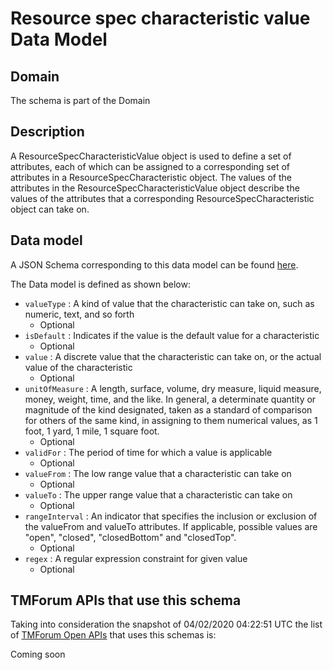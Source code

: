 # Resource spec characteristic value Data Model

## Domain

The  schema is part of the  Domain

## Description

A ResourceSpecCharacteristicValue object is used to define a set of attributes, each of which can be assigned to a corresponding set of attributes in a ResourceSpecCharacteristic object. The values of the attributes in the ResourceSpecCharacteristicValue object describe the values of the attributes that a corresponding ResourceSpecCharacteristic object can take on.

## Data model

A JSON Schema corresponding to this data model can be found
[here](https://github.com/tmforum-rand/schemas/blob/candidates/Resource/ResourceSpecCharacteristicValue.schema.json).

The Data model is defined as shown below:
- `valueType` : A kind of value that the characteristic can take on, such as numeric, text, and so forth
  - Optional
- `isDefault` : Indicates if the value is the default value for a characteristic
  - Optional
- `value` : A discrete value that the characteristic can take on, or the actual value of the characteristic
  - Optional
- `unitOfMeasure` : A length, surface, volume, dry measure, liquid measure, money, weight, time, and the like. In general, a determinate quantity or magnitude of the kind designated, taken as a standard of comparison for others of the same kind, in assigning to them numerical values, as 1 foot, 1 yard, 1 mile, 1 square foot.
  - Optional
- `validFor` : The period of time for which a value is applicable
  - Optional
- `valueFrom` : The low range value that a characteristic can take on
  - Optional
- `valueTo` : The upper range value that a characteristic can take on
  - Optional
- `rangeInterval` : An indicator that specifies the inclusion or exclusion of the valueFrom and valueTo attributes. If applicable, possible values are &quot;open&quot;, &quot;closed&quot;, &quot;closedBottom&quot; and &quot;closedTop&quot;.
  - Optional
- `regex` : A regular expression constraint for given value
  - Optional




## TMForum APIs that use this schema

Taking into consideration the snapshot of 04/02/2020 04:22:51 UTC the list of [TMForum Open APIs](https://www.tmforum.org/open-apis/) that uses this schemas is:

Coming soon